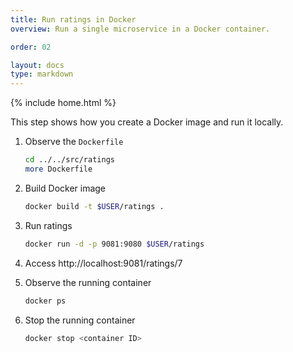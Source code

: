 ```yaml
---
title: Run ratings in Docker
overview: Run a single microservice in a Docker container.

order: 02

layout: docs
type: markdown
---
```

{% include home.html %}

This step shows how you create a Docker image and run it locally.

1. Observe the `Dockerfile`
   ```bash
   cd ../../src/ratings
   more Dockerfile
   ```
1. Build Docker image
   ```bash
   docker build -t $USER/ratings .
   ```
1. Run ratings
   ```bash
   docker run -d -p 9081:9080 $USER/ratings
   ```

1. Access http://localhost:9081/ratings/7

1. Observe the running container
   ```bash
   docker ps
   ```

1. Stop the running container
   ```bash
   docker stop <container ID>
   ```
